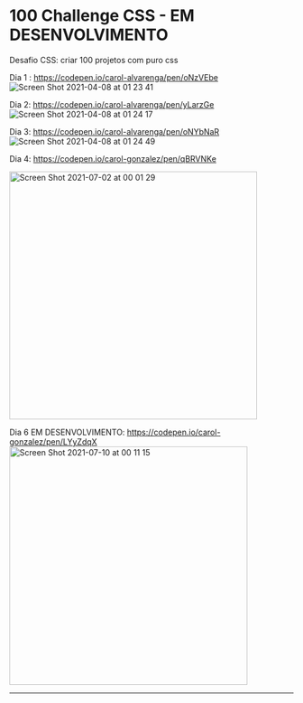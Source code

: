 

# 100 Challenge CSS - EM DESENVOLVIMENTO

Desafio CSS: criar 100 projetos com puro css 

Dia 1 : https://codepen.io/carol-alvarenga/pen/oNzVEbe <br>
![Screen Shot 2021-04-08 at 01 23 41](https://user-images.githubusercontent.com/40405334/113968231-1044bd00-9809-11eb-9c61-a99fe74a5116.png)

Dia 2: https://codepen.io/carol-alvarenga/pen/yLarzGe <br>
![Screen Shot 2021-04-08 at 01 24 17](https://user-images.githubusercontent.com/40405334/113968276-26527d80-9809-11eb-9ddc-83a9c5004572.png)


Dia 3: https://codepen.io/carol-alvarenga/pen/oNYbNaR <br>
![Screen Shot 2021-04-08 at 01 24 49](https://user-images.githubusercontent.com/40405334/113968301-379b8a00-9809-11eb-9c0e-a26a38895905.png)

Dia 4: https://codepen.io/carol-gonzalez/pen/qBRVNKe <br>

<img width="439" alt="Screen Shot 2021-07-02 at 00 01 29" src="https://user-images.githubusercontent.com/40405334/124214489-aadf3000-dac8-11eb-891f-fd74238b0ad4.png">

Dia 6 EM DESENVOLVIMENTO: https://codepen.io/carol-gonzalez/pen/LYyZdqX <br>
<img width="422" alt="Screen Shot 2021-07-10 at 00 11 15" src="https://user-images.githubusercontent.com/40405334/125150076-5a448400-e113-11eb-921b-e4746f10c3f9.png">



-----------------------------------------------------------------------------------------------------------------------


